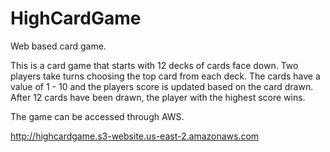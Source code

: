 # HighCardGame

Web based card game.

This is a card game that starts with 12 decks of cards face down.
Two players take turns choosing the top card from each deck.
The cards have a value of 1 - 10 and the players score is updated based on the card drawn.
After 12 cards have been drawn, the player with the highest score wins.

The game can be accessed through AWS.

<http://highcardgame.s3-website.us-east-2.amazonaws.com>
